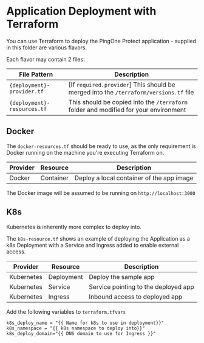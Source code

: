 # Application Deployment with Terraform

You can use Terraform to deploy the PingOne Protect application - supplied in this folder are various flavors.

Each flavor may contain 2 files:

| File Pattern | Description |
| --- | --- |
| `{deployment}-provider.tf` | [If `required.provider`] This should be merged into the `/terraform/versions.tf` file |
| `{deployment}-resources.tf` | This should be copied into the `/terraform` folder and modified for your environment |

## Docker

The `docker-resources.tf` should be ready to use, as the only requirement is Docker running on the machine you're executing Terraform on.

| Provider | Resource | Description |
| --- | --- | --- |
| Docker | Container | Deploy a local container of the app image |

The Docker image will be assumed to be running on `http://localhost:3000`

## K8s

Kubernetes is inherently more complex to deploy into.

The `k8s-resource.tf` shows an example of deploying the Application as a k8s Deployment with a Service and Ingress added to enable external access.

| Provider | Resource | Description |
| --- | --- | --- |
| Kubernetes | Deployment | Deploy the sample app |
| Kubernetes | Service | Service pointing to the deployed app |
| Kubernetes | Ingress | Inbound access to deployed app |

Add the following variables to `terraform.tfvars`

```hcl
k8s_deploy_name = "{{ Name for k8s to use in deployment}}"
k8s_namespace = "{{ k8s namespace to deploy into}}"
k8s_deploy_domain="{{ DNS domain to use for Ingress }}"
```
